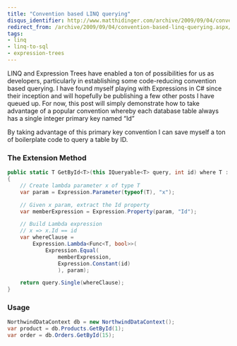 ```yaml
---
title: "Convention based LINQ querying"
disqus_identifier: http://www.matthidinger.com/archive/2009/09/04/convention-based-linq-querying.aspx
redirect_from: /archive/2009/09/04/convention-based-linq-querying.aspx/
tags: 
- linq
- linq-to-sql
- expression-trees
---
```

LINQ and Expression Trees have enabled a ton of possibilities for us as developers, particularly in establishing some code-reducing convention based querying. I have found myself playing with Expressions in C\# since their inception and will hopefully be publishing a few other posts I have queued up. For now, this post will simply demonstrate how to take advantage of a popular convention whereby each database table always has a single integer primary key named “Id”

By taking advantage of this primary key convention I can save myself a ton of boilerplate code to query a table by ID.

### The Extension Method

```csharp
public static T GetById<T>(this IQueryable<T> query, int id) where T : class
{
    // Create lambda parameter x of type T
    var param = Expression.Parameter(typeof(T), "x");

    // Given x param, extract the Id property
    var memberExpression = Expression.Property(param, "Id");

    // Build Lambda expression
    // x => x.Id == id
    var whereClause =
        Expression.Lambda<Func<T, bool>>(
            Expression.Equal(
                memberExpression,
                Expression.Constant(id)
                ), param);

    return query.Single(whereClause);
}
```

### Usage

```csharp
NorthwindDataContext db = new NorthwindDataContext();
var product = db.Products.GetById(1);
var order = db.Orders.GetById(15);
```




